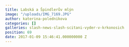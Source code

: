 ```yaml
---
title: Labská a Špindlerův mlýn
image: "/uploads/IMG_7169.JPG"
author: katerina-polednikova
categories: []
galleries: slash-news-slash-scitani-vyder-v-krkonosich
position: 69
date: 2017-01-09 15:46:41.000000000 Z
---
```

